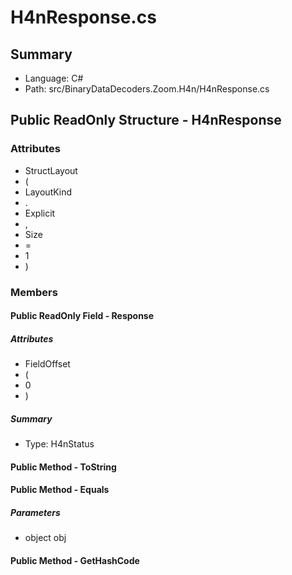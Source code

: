 ﻿# H4nResponse.cs

## Summary

* Language: C#
* Path: src/BinaryDataDecoders.Zoom.H4n/H4nResponse.cs

## Public ReadOnly Structure - H4nResponse

### Attributes

 - StructLayout
 - (
 - LayoutKind
 - .
 - Explicit
 - ,
 - Size
 - =
 - 1
 - )

### Members

#### Public ReadOnly Field - Response

##### Attributes

 - FieldOffset
 - (
 - 0
 - )

##### Summary

 * Type: H4nStatus 

#### Public Method - ToString


#### Public Method - Equals

#####  Parameters

 - object obj 

#### Public Method - GetHashCode


